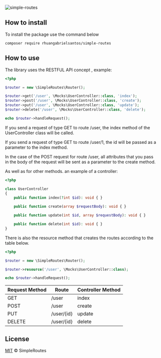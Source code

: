 ![simple-routes](https://socialify.git.ci/rhuangabrielsantos/simple-routes/image?description=1&font=Raleway&forks=1&issues=1&owner=1&pulls=1&stargazers=1&theme=Dark)

## How to install

To install the package use the command below

`composer require rhuangabrielsantos/simple-routes`

## How to use

The library uses the RESTFUL API concept , example:

```php
<?php

$router = new \SimpleRoutes\Router();

$router->get('/user', \Mocks\UserController::class, 'index');
$router->post('/user', \Mocks\UserController::class, 'create');
$router->put('/user', \Mocks\UserController::class, 'update');
$router->delete('/user', \Mocks\UserController::class, 'delete');

echo $router->handleRequest();
```

If you send a request of type GET to route /user, the index method of the UserController class will be called.

If you send a request of type GET to route /user/1, the id will be passed as a parameter to the index method.

In the case of the POST request for route /user, all attributes that you pass in the body of the request will be sent as a parameter to the create method.

As well as for other methods. an example of a controller:

```php
<?php

class UserController
{
    public function index(?int $id): void { }

    public function create(array $requestBody): void { }

    public function update(int $id, array $requestBody): void { }

    public function delete(int $id): void { }
}
```

There is also the resource method that creates the routes according to the table below.

```php
<?php

$router = new \SimpleRoutes\Router();

$router->resource('/user', \Mocks\UserController::class);

echo $router->handleRequest();
```


| Request Method | Route      | Controller Method |
|----------------|------------|-------------------|
| GET            | /user      | index             |
| POST           | /user      | create            |
| PUT            | /user/{id} | update            |
| DELETE         | /user/{id} | delete            |

## License

[MIT](LICENSE) &copy; SimpleRoutes

